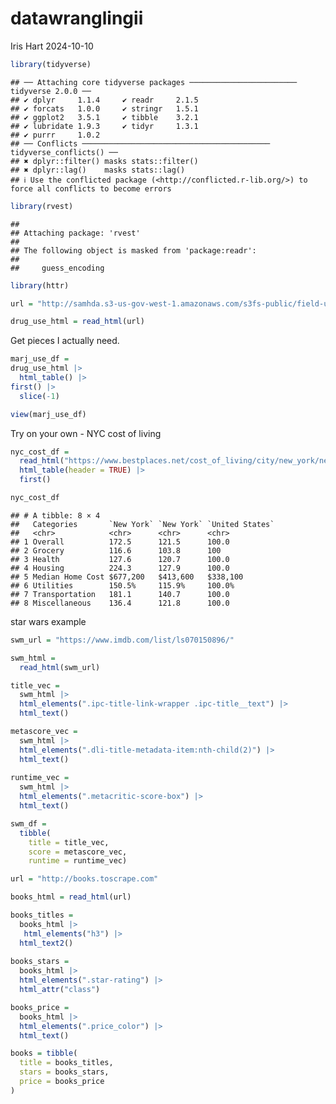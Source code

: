 datawranglingii
================
Iris Hart
2024-10-10

``` r
library(tidyverse)
```

    ## ── Attaching core tidyverse packages ──────────────────────── tidyverse 2.0.0 ──
    ## ✔ dplyr     1.1.4     ✔ readr     2.1.5
    ## ✔ forcats   1.0.0     ✔ stringr   1.5.1
    ## ✔ ggplot2   3.5.1     ✔ tibble    3.2.1
    ## ✔ lubridate 1.9.3     ✔ tidyr     1.3.1
    ## ✔ purrr     1.0.2     
    ## ── Conflicts ────────────────────────────────────────── tidyverse_conflicts() ──
    ## ✖ dplyr::filter() masks stats::filter()
    ## ✖ dplyr::lag()    masks stats::lag()
    ## ℹ Use the conflicted package (<http://conflicted.r-lib.org/>) to force all conflicts to become errors

``` r
library(rvest)
```

    ## 
    ## Attaching package: 'rvest'
    ## 
    ## The following object is masked from 'package:readr':
    ## 
    ##     guess_encoding

``` r
library(httr)
```

``` r
url = "http://samhda.s3-us-gov-west-1.amazonaws.com/s3fs-public/field-uploads/2k15StateFiles/NSDUHsaeShortTermCHG2015.htm"

drug_use_html = read_html(url)
```

Get pieces I actually need.

``` r
marj_use_df =
drug_use_html |>
  html_table() |>
first() |>
  slice(-1)
```

``` r
view(marj_use_df)
```

Try on your own - NYC cost of living

``` r
nyc_cost_df = 
  read_html("https://www.bestplaces.net/cost_of_living/city/new_york/new_york") |>
  html_table(header = TRUE) |> 
  first()
```

``` r
nyc_cost_df
```

    ## # A tibble: 8 × 4
    ##   Categories       `New York` `New York` `United States`
    ##   <chr>            <chr>      <chr>      <chr>          
    ## 1 Overall          172.5      121.5      100.0          
    ## 2 Grocery          116.6      103.8      100            
    ## 3 Health           127.6      120.7      100.0          
    ## 4 Housing          224.3      127.9      100.0          
    ## 5 Median Home Cost $677,200   $413,600   $338,100       
    ## 6 Utilities        150.5%     115.9%     100.0%         
    ## 7 Transportation   181.1      140.7      100.0          
    ## 8 Miscellaneous    136.4      121.8      100.0

star wars example

``` r
swm_url = "https://www.imdb.com/list/ls070150896/"

swm_html = 
  read_html(swm_url)
```

``` r
title_vec = 
  swm_html |>
  html_elements(".ipc-title-link-wrapper .ipc-title__text") |>
  html_text()

metascore_vec =
  swm_html |>
  html_elements(".dli-title-metadata-item:nth-child(2)") |>
  html_text()
  
runtime_vec = 
  swm_html |>
  html_elements(".metacritic-score-box") |>
  html_text()

swm_df = 
  tibble(
    title = title_vec,
    score = metascore_vec,
    runtime = runtime_vec)
```

``` r
url = "http://books.toscrape.com"

books_html = read_html(url)

books_titles = 
  books_html |>
   html_elements("h3") |>
  html_text2()
  
books_stars = 
  books_html |>
  html_elements(".star-rating") |>
  html_attr("class")

books_price = 
  books_html |>
  html_elements(".price_color") |>
  html_text()

books = tibble(
  title = books_titles,
  stars = books_stars,
  price = books_price
)
```

